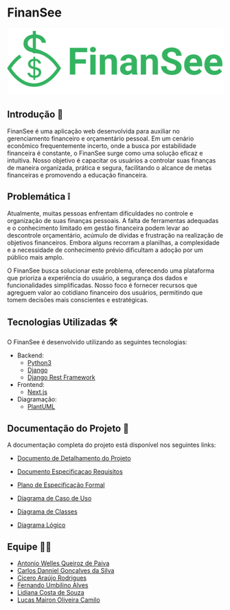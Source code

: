 # FinanSee

 <div align="center">
     <img src="logo/logo.svg" alt="Logo do projeto">
</div>

## Introdução 📖
FinanSee é uma aplicação web desenvolvida para auxiliar no gerenciamento financeiro e orçamentário pessoal. Em um cenário econômico frequentemente incerto, onde a busca por estabilidade financeira é constante, o FinanSee surge como uma solução eficaz e intuitiva. Nosso objetivo é capacitar os usuários a controlar suas finanças de maneira organizada, prática e segura, facilitando o alcance de metas financeiras e promovendo a educação financeira.

## Problemática ❕
Atualmente, muitas pessoas enfrentam dificuldades no controle e organização de suas finanças pessoais. A falta de ferramentas adequadas e o conhecimento limitado em gestão financeira podem levar ao descontrole orçamentário, acúmulo de dívidas e frustração na realização de objetivos financeiros. Embora alguns recorram a planilhas, a complexidade e a necessidade de conhecimento prévio dificultam a adoção por um público mais amplo.

O FinanSee busca solucionar este problema, oferecendo uma plataforma que prioriza a experiência do usuário, a segurança dos dados e funcionalidades simplificadas. Nosso foco é fornecer recursos que agreguem valor ao cotidiano financeiro dos usuários, permitindo que tomem decisões mais conscientes e estratégicas.


## Tecnologias Utilizadas 🛠
O FinanSee é desenvolvido utilizando as seguintes tecnologias:

- Backend:
    - [Python3](https://www.python.org/)
    - [Django](https://www.djangoproject.com/)
    - [Django Rest Framework](https://www.django-rest-framework.org/)
- Frontend:
    - [Next.js](https://nextjs.org/)
- Diagramação:
    - [PlantUML](https://plantuml.com/)


## Documentação do Projeto 📂
A documentação completa do projeto está disponível nos seguintes links:
- [Documento de Detalhamento do Projeto](https://github.com/LucasMairon/Sistema_de_Gestao_Pessoal_Financeira/blob/main/documents/Documento_Detalhamento_Projeto.pdf)

- [Documento Especificacao Requisitos](https://github.com/LucasMairon/Sistema_de_Gestao_Pessoal_Financeira/blob/main/documents/Documento_Especificacao_Requisitos.pdf)

- [Plano de Especificação Formal](https://github.com/LucasMairon/Sistema_de_Gestao_Pessoal_Financeira/blob/main/documents/Plano_Para_a_Especifica%C3%A7%C3%A3o_Formal.pdf)

- [Diagrama de Caso de Uso](https://github.com/LucasMairon/Sistema_de_Gestao_Pessoal_Financeira/blob/main/documents/use_case_diagram/diagrama_caso_de_uso.png)

- [Diagrama de Classes](https://github.com/LucasMairon/Sistema_de_Gestao_Pessoal_Financeira/blob/main/documents/class_diagram/Diagrama%20de%20classes.png)

- [Diagrama Lógico](https://github.com/LucasMairon/Sistema_de_Gestao_Pessoal_Financeira/blob/main/documents/logic_diagram/Diagrama%20L%C3%B3gico.png)

## Equipe 👨‍💻
- [Antonio Welles Queiroz de Paiva](https://github.com/wellespaiva-dev)
- [Carlos Danniel Gonçalves da Silva](https://github.com/cdanniel2002)
- [Cicero Araújo Rodrigues](https://github.com/ciceroa77)
- [Fernando Umbilino Alves](https://github.com/fernandoalvess)
- [Lidiana Costa de Souza](https://github.com/Lidianacosta)
- [Lucas Mairon Oliveira Camilo](https://github.com/LucasMairon)
